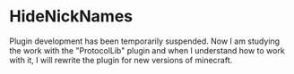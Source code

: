# HideNickNames
Plugin development has been temporarily suspended. Now I am studying the work with the "ProtocolLib" plugin and when I understand how to work with it, I will rewrite the plugin for new versions of minecraft.
